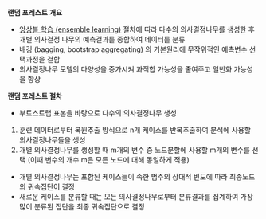****랜덤 포레스트 개요****

- [앙상블 학습 (ensemble learning)](https://bkshin.tistory.com/entry/%EB%A8%B8%EC%8B%A0%EB%9F%AC%EB%8B%9D-11-%EC%95%99%EC%83%81%EB%B8%94-%ED%95%99%EC%8A%B5-Ensemble-Learning-%EB%B0%B0%EA%B9%85Bagging%EA%B3%BC-%EB%B6%80%EC%8A%A4%ED%8C%85Boosting) 절차에 따라 다수의 의사결정나무를 생성한 후 개별 의사결정 나무의 예측결과를 종합하여 데이터를 분류
- 배깅 (bagging, bootstrap aggregating) 의 기본원리에 무작위적인 예측변수 선택과정을 결합
- 의사결정나무 모델의 다양성을 증가시켜 과적합 가능성을 줄여주고 일반화 가능성을 향상

****랜덤 포레스트 절차****

- 부트스트랩 표본을 바탕으로 다수의 의사결정나무 생성
1. 훈련 데이터로부터 복원추출 방식으로 n개 케이스를 반복추출하여 분석에 사용할 의사결정나무들을 생성
2. 개별 의사결정나무를 생성할 때 m개의 변수 중 노드분할에 사용할 m개의 변수를 선택 (이때 변수의 개수 m은 모든 노드에 대해 동일하게 적용)
- 개별 의사결정나무는 포함된 케이스들이 속한 범주의 상대적 빈도에 따라 최종노드의 귀속집단이 결정
- 새로운 케이스를 분류할 때는 모든 의사결정나무로부터 분류결과를 집계하여 가장 많이 분류된 집단을 최종 귀속집단으로 결정
